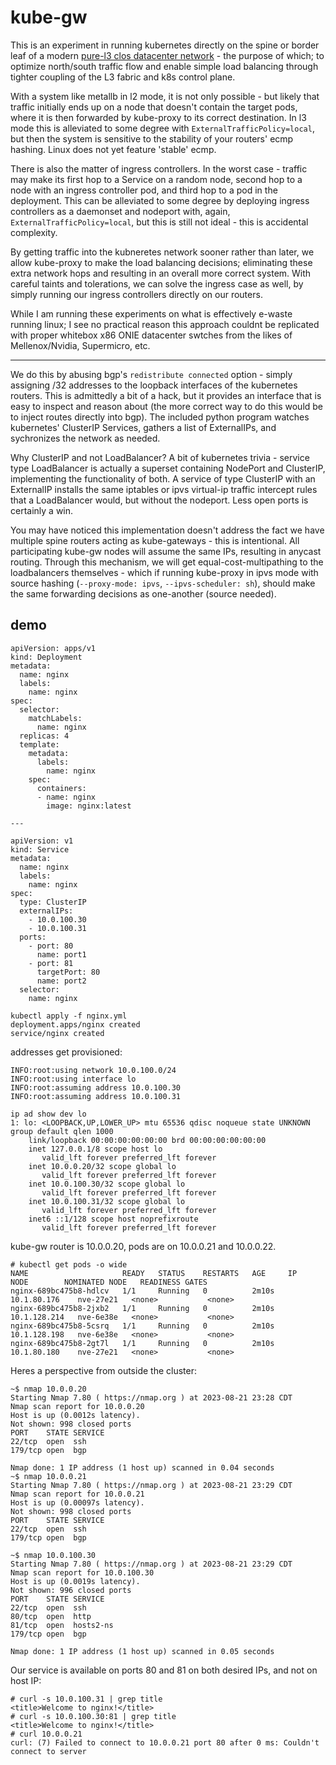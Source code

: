# kube-gw

This is an experiment in running kubernetes directly on the spine or border leaf of a modern [pure-l3 clos datacenter network](https://datatracker.ietf.org/doc/html/rfc7938#section-3.2) - the purpose of which; to optimize north/south traffic flow and enable simple load balancing through tighter coupling of the L3 fabric and k8s control plane.

With a system like metallb in l2 mode, it is not only possible - but likely that traffic initially ends up on a node that doesn't contain the target pods, where it is then forwarded by kube-proxy to its correct destination.  In l3 mode this is alleviated to some degree with `ExternalTrafficPolicy=local`, but then the system is sensitive to the stability of your routers' ecmp hashing.  Linux does not yet feature 'stable' ecmp.

There is also the matter of ingress controllers.  In the worst case - traffic may make its first hop to a Service on a random node, second hop to a node with an ingress controller pod, and third hop to a pod in the deployment.  This can be alleviated to some degree by deploying ingress controllers as a daemonset and nodeport with, again, `ExternalTrafficPolicy=local`, but this is still not ideal - this is accidental complexity.

By getting traffic into the kubneretes network sooner rather than later, we allow kube-proxy to make the load balancing decisions; eliminating these extra network hops and resulting in an overall more correct system.  With careful taints and tolerations, we can solve the ingress case as well, by simply running our ingress controllers directly on our routers.

While I am running these experiments on what is effectively e-waste running linux; I see no practical reason this approach couldnt be replicated with proper whitebox x86 ONIE datacenter swtches from the likes of Mellenox/Nvidia, Supermicro, etc.

---

We do this by abusing bgp's `redistribute connected` option - simply assigning /32 addresses to the loopback interfaces of the kubernetes routers.  This is admittedly a bit of a hack, but it provides an interface that is easy to inspect and reason about (the more correct way to do this would be to inject routes directly into bgp).  The included python program watches kubernetes' ClusterIP Services, gathers a list of ExternalIPs, and sychronizes the network as needed.

Why ClusterIP and not LoadBalancer?  A bit of kubernetes trivia - service type LoadBalancer is actually a superset containing NodePort and ClusterIP, implementing the functionality of both.  A service of type ClusterIP with an ExternalIP installs the same iptables or ipvs virtual-ip traffic intercept rules that a LoadBalancer would, but without the nodeport.  Less open ports is certainly a win.

You may have noticed this implementation doesn't address the fact we have multiple spine routers acting as kube-gateways - this is intentional.  All participating kube-gw nodes will assume the same IPs, resulting in anycast routing.  Through this mechanism, we will get equal-cost-multipathing to the loadbalancers themselves - which if running kube-proxy in ipvs mode with source hashing (`--proxy-mode: ipvs`, `--ipvs-scheduler: sh`), should make the same forwarding decisions as one-another (source needed).

## demo

```
apiVersion: apps/v1
kind: Deployment
metadata:
  name: nginx
  labels:
    name: nginx
spec:
  selector:
    matchLabels:
      name: nginx
  replicas: 4
  template:
    metadata:
      labels:
        name: nginx
    spec:
      containers:
      - name: nginx
        image: nginx:latest

---

apiVersion: v1
kind: Service
metadata:
  name: nginx
  labels:
    name: nginx
spec:
  type: ClusterIP
  externalIPs:
    - 10.0.100.30
    - 10.0.100.31
  ports:
    - port: 80
      name: port1
    - port: 81
      targetPort: 80
      name: port2
  selector:
    name: nginx
```

```
kubectl apply -f nginx.yml
deployment.apps/nginx created
service/nginx created
```

addresses get provisioned:

```
INFO:root:using network 10.0.100.0/24
INFO:root:using interface lo
INFO:root:assuming address 10.0.100.30
INFO:root:assuming address 10.0.100.31
```

```
ip ad show dev lo
1: lo: <LOOPBACK,UP,LOWER_UP> mtu 65536 qdisc noqueue state UNKNOWN group default qlen 1000
    link/loopback 00:00:00:00:00:00 brd 00:00:00:00:00:00
    inet 127.0.0.1/8 scope host lo
       valid_lft forever preferred_lft forever
    inet 10.0.0.20/32 scope global lo
       valid_lft forever preferred_lft forever
    inet 10.0.100.30/32 scope global lo
       valid_lft forever preferred_lft forever
    inet 10.0.100.31/32 scope global lo
       valid_lft forever preferred_lft forever
    inet6 ::1/128 scope host noprefixroute 
       valid_lft forever preferred_lft forever
```

kube-gw router is 10.0.0.20, pods are on 10.0.0.21 and 10.0.0.22.

```
# kubectl get pods -o wide
NAME                     READY   STATUS    RESTARTS   AGE     IP             NODE        NOMINATED NODE   READINESS GATES
nginx-689bc475b8-hdlcv   1/1     Running   0          2m10s   10.1.80.176    nve-27e21   <none>           <none>
nginx-689bc475b8-2jxb2   1/1     Running   0          2m10s   10.1.128.214   nve-6e38e   <none>           <none>
nginx-689bc475b8-5csrq   1/1     Running   0          2m10s   10.1.128.198   nve-6e38e   <none>           <none>
nginx-689bc475b8-2gt7l   1/1     Running   0          2m10s   10.1.80.180    nve-27e21   <none>           <none>
```

Heres a perspective from outside the cluster:

```
~$ nmap 10.0.0.20
Starting Nmap 7.80 ( https://nmap.org ) at 2023-08-21 23:28 CDT
Nmap scan report for 10.0.0.20
Host is up (0.0012s latency).
Not shown: 998 closed ports
PORT    STATE SERVICE
22/tcp  open  ssh
179/tcp open  bgp

Nmap done: 1 IP address (1 host up) scanned in 0.04 seconds
~$ nmap 10.0.0.21
Starting Nmap 7.80 ( https://nmap.org ) at 2023-08-21 23:29 CDT
Nmap scan report for 10.0.0.21
Host is up (0.00097s latency).
Not shown: 998 closed ports
PORT    STATE SERVICE
22/tcp  open  ssh
179/tcp open  bgp

~$ nmap 10.0.100.30
Starting Nmap 7.80 ( https://nmap.org ) at 2023-08-21 23:29 CDT
Nmap scan report for 10.0.100.30
Host is up (0.0019s latency).
Not shown: 996 closed ports
PORT    STATE SERVICE
22/tcp  open  ssh
80/tcp  open  http
81/tcp  open  hosts2-ns
179/tcp open  bgp

Nmap done: 1 IP address (1 host up) scanned in 0.05 seconds
```

Our service is available on ports 80 and 81 on both desired IPs, and not on host IP:

```
# curl -s 10.0.100.31 | grep title
<title>Welcome to nginx!</title>
# curl -s 10.0.100.30:81 | grep title
<title>Welcome to nginx!</title>
# curl 10.0.0.21
curl: (7) Failed to connect to 10.0.0.21 port 80 after 0 ms: Couldn't connect to server
```
